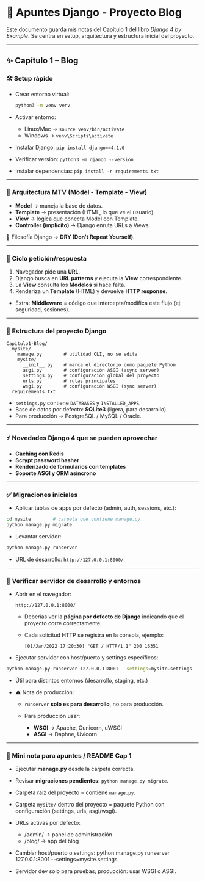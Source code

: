 # 📓 Apuntes Django - Proyecto Blog

Este documento guarda mis notas del Capítulo 1 del libro *Django 4 by Example*.
Se centra en setup, arquitectura y estructura inicial del proyecto.

---

## ✨ Capítulo 1 – Blog

### 🛠️ Setup rápido

* Crear entorno virtual:

  ```bash
  python3 -m venv venv
  ```
* Activar entorno:

  * Linux/Mac → `source venv/bin/activate`
  * Windows → `venv\Scripts\activate`
* Instalar Django: `pip install django==4.1.0`
* Verificar versión: `python3 -m django --version`
* Instalar dependencias: `pip install -r requirements.txt`

---

### 🧩 Arquitectura MTV (Model - Template - View)

* **Model** → maneja la base de datos.
* **Template** → presentación (HTML, lo que ve el usuario).
* **View** → lógica que conecta Model con Template.
* **Controller (implícito)** → Django enruta URLs a Views.

📌 Filosofía Django → **DRY (Don’t Repeat Yourself)**.

---

### 🔄 Ciclo petición/respuesta

1. Navegador pide una **URL**.
2. Django busca en **URL patterns** y ejecuta la **View** correspondiente.
3. La **View** consulta los **Modelos** si hace falta.
4. Renderiza un **Template** (HTML) y devuelve **HTTP response**.

* Extra: **Middleware** = código que intercepta/modifica este flujo (ej: seguridad, sesiones).

---

### 📂 Estructura del proyecto Django

```
Capitulo1-Blog/
  mysite/
    manage.py        # utilidad CLI, no se edita
    mysite/
      __init__.py    # marca el directorio como paquete Python
      asgi.py        # configuración ASGI (async server)
      settings.py    # configuración global del proyecto
      urls.py        # rutas principales
      wsgi.py        # configuración WSGI (sync server)
  requirements.txt
```

* `settings.py` contiene `DATABASES` y `INSTALLED_APPS`.
* Base de datos por defecto: **SQLite3** (ligera, para desarrollo).
* Para producción → PostgreSQL / MySQL / Oracle.

---

### ⚡ Novedades Django 4 que se pueden aprovechar

* **Caching con Redis**
* **Scrypt password hasher**
* **Renderizado de formularios con templates**
* **Soporte ASGI y ORM asíncrono**

---

### ✅ Migraciones iniciales

* Aplicar tablas de apps por defecto (admin, auth, sessions, etc.):

```bash
cd mysite        # carpeta que contiene manage.py
python manage.py migrate
```

* Levantar servidor:

```bash
python manage.py runserver
```

* URL de desarrollo: `http://127.0.0.1:8000/`

---

### 🔹 Verificar servidor de desarrollo y entornos

* Abrir en el navegador:

  ```
  http://127.0.0.1:8000/
  ```

  * Deberías ver la **página por defecto de Django** indicando que el proyecto corre correctamente.
  * Cada solicitud HTTP se registra en la consola, ejemplo:

    ```
    [01/Jan/2022 17:20:30] "GET / HTTP/1.1" 200 16351
    ```

* Ejecutar servidor con host/puerto y settings específicos:

```bash
python manage.py runserver 127.0.0.1:8001 --settings=mysite.settings
```

* Útil para distintos entornos (desarrollo, staging, etc.)

* ⚠️ Nota de producción:

  * `runserver` **solo es para desarrollo**, no para producción.
  * Para producción usar:

    * **WSGI** → Apache, Gunicorn, uWSGI
    * **ASGI** → Daphne, Uvicorn

---

### 📝 Mini nota para apuntes / README Cap 1

* Ejecutar **manage.py** desde la carpeta correcta.
* Revisar **migraciones pendientes**: `python manage.py migrate`.
* Carpeta raíz del proyecto = contiene `manage.py`.
* Carpeta `mysite/` dentro del proyecto = paquete Python con configuración (settings, urls, asgi/wsgi).
* URLs activas por defecto:

  * /admin/ → panel de administración
  * /blog/ → app del blog
* Cambiar host/puerto o settings:
  python manage.py runserver 127.0.0.1:8001 --settings=mysite.settings
* Servidor dev solo para pruebas; producción: usar WSGI o ASGI.
